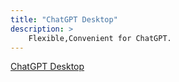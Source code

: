 ```yaml
---
title: "ChatGPT Desktop"
description: >
    Flexible,Convenient for ChatGPT.
---
```


[ChatGPT Desktop](https://github.com/Synaptrix/ChatGPT-Desktop)
